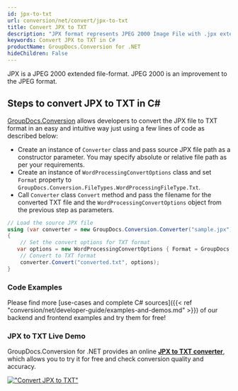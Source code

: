 ```yaml
---
id: jpx-to-txt
url: conversion/net/convert/jpx-to-txt
title: Convert JPX to TXT
description: "JPX format represents JPEG 2000 Image File with .jpx extension. Learn how to convert JPX to TXT file programmatically in C# language using GroupDocs.Conversion for .NET library."
keywords: Convert JPX to TXT in C#
productName: GroupDocs.Conversion for .NET
hideChildren: False
---
```


JPX is a JPEG 2000 extended file-format. JPEG 2000 is an improvement to the JPEG format.

## Steps to convert JPX to TXT in C#

[GroupDocs.Conversion](https://products.groupdocs.com/conversion/net) allows developers to convert the JPX file to TXT format in an easy and intuitive way just using a few lines of code as described below:

* Create an instance of `Converter` class and pass source JPX file path as a constructor parameter. You may specify absolute or relative file path as per your requirements. 
* Create an instance of `WordProcessingConvertOptions` class and set `Format` property to `GroupDocs.Conversion.FileTypes.WordProcessingFileType.Txt`.
* Call `Converter` class `Convert` method and pass the filename for the converted TXT file and the `WordProcessingConvertOptions` object from the previous step as parameters.

```csharp
// Load the source JPX file
using (var converter = new GroupDocs.Conversion.Converter("sample.jpx"))
{
    // Set the convert options for TXT format
   var options = new WordProcessingConvertOptions { Format = GroupDocs.Conversion.FileTypes.WordProcessingFileType.Txt };
    // Convert to TXT format
    converter.Convert("converted.txt", options);
}
```

### Code Examples

Please find more [use-cases and complete C# sources]({{< ref "conversion/net/developer-guide/examples-and-demos.md" >}}) of our backend and frontend examples and try them for free!

### JPX to TXT Live Demo

GroupDocs.Conversion for .NET provides an online [**JPX to TXT converter**](https://products.groupdocs.app/conversion/jpx-to-txt), which allows you to try it for free and check conversion quality and accuracy.

[!["Convert JPX to TXT"](conversion/net/images/convert-to-txt/convert-jpx-to-txt.png)](https://products.groupdocs.app/conversion/jpx-to-txt)